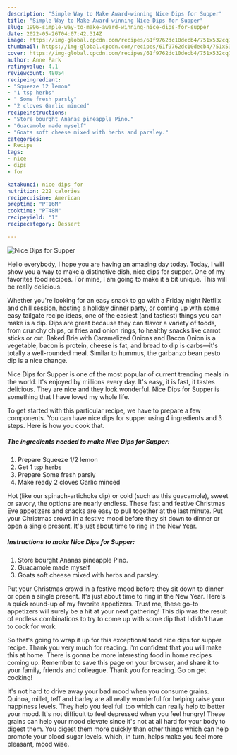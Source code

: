 ```yaml
---
description: "Simple Way to Make Award-winning Nice Dips for Supper"
title: "Simple Way to Make Award-winning Nice Dips for Supper"
slug: 1996-simple-way-to-make-award-winning-nice-dips-for-supper
date: 2022-05-26T04:07:42.314Z
image: https://img-global.cpcdn.com/recipes/61f9762dc10decb4/751x532cq70/nice-dips-for-supper-recipe-main-photo.jpg
thumbnail: https://img-global.cpcdn.com/recipes/61f9762dc10decb4/751x532cq70/nice-dips-for-supper-recipe-main-photo.jpg
cover: https://img-global.cpcdn.com/recipes/61f9762dc10decb4/751x532cq70/nice-dips-for-supper-recipe-main-photo.jpg
author: Anne Park
ratingvalue: 4.1
reviewcount: 48054
recipeingredient:
- "Squeeze 12 lemon"
- "1 tsp herbs"
- " Some fresh parsly"
- "2 cloves Garlic minced"
recipeinstructions:
- "Store bourght Ananas pineapple Pino."
- "Guacamole made myself"
- "Goats soft cheese mixed with herbs and parsley."
categories:
- Recipe
tags:
- nice
- dips
- for

katakunci: nice dips for 
nutrition: 222 calories
recipecuisine: American
preptime: "PT16M"
cooktime: "PT48M"
recipeyield: "1"
recipecategory: Dessert

---
```



![Nice Dips for Supper](https://img-global.cpcdn.com/recipes/61f9762dc10decb4/751x532cq70/nice-dips-for-supper-recipe-main-photo.jpg)

Hello everybody, I hope you are having an amazing day today. Today, I will show you a way to make a distinctive dish, nice dips for supper. One of my favorites food recipes. For mine, I am going to make it a bit unique. This will be really delicious.

Whether you&#39;re looking for an easy snack to go with a Friday night Netflix and chill session, hosting a holiday dinner party, or coming up with some easy tailgate recipe ideas, one of the easiest (and tastiest) things you can make is a dip. Dips are great because they can flavor a variety of foods, from crunchy chips, or fries and onion rings, to healthy snacks like carrot sticks or cut. Baked Brie with Caramelized Onions and Bacon Onion is a vegetable, bacon is protein, cheese is fat, and bread to dip is carbs—it&#39;s totally a well-rounded meal. Similar to hummus, the garbanzo bean pesto dip is a nice change.

Nice Dips for Supper is one of the most popular of current trending meals in the world. It's enjoyed by millions every day. It's easy, it is fast, it tastes delicious. They are nice and they look wonderful. Nice Dips for Supper is something that I have loved my whole life.


To get started with this particular recipe, we have to prepare a few components. You can have nice dips for supper using 4 ingredients and 3 steps. Here is how you cook that.

<!--inarticleads1-->

##### The ingredients needed to make Nice Dips for Supper:

1. Prepare Squeeze 1/2 lemon
1. Get 1 tsp herbs
1. Prepare  Some fresh parsly
1. Make ready 2 cloves Garlic minced


Hot (like our spinach-artichoke dip) or cold (such as this guacamole), sweet or savory, the options are nearly endless. These fast and festive Christmas Eve appetizers and snacks are easy to pull together at the last minute. Put your Christmas crowd in a festive mood before they sit down to dinner or open a single present. It&#39;s just about time to ring in the New Year. 

<!--inarticleads2-->

##### Instructions to make Nice Dips for Supper:

1. Store bourght Ananas pineapple Pino.
1. Guacamole made myself
1. Goats soft cheese mixed with herbs and parsley.


Put your Christmas crowd in a festive mood before they sit down to dinner or open a single present. It&#39;s just about time to ring in the New Year. Here&#39;s a quick round-up of my favorite appetizers. Trust me, these go-to appetizers will surely be a hit at your next gathering! This dip was the result of endless combinations to try to come up with some dip that I didn&#39;t have to cook for work. 

So that's going to wrap it up for this exceptional food nice dips for supper recipe. Thank you very much for reading. I'm confident that you will make this at home. There is gonna be more interesting food in home recipes coming up. Remember to save this page on your browser, and share it to your family, friends and colleague. Thank you for reading. Go on get cooking!

It's not hard to drive away your bad mood when you consume grains. Quinoa, millet, teff and barley are all really wonderful for helping raise your happiness levels. They help you feel full too which can really help to better your mood. It's not difficult to feel depressed when you feel hungry! These grains can help your mood elevate since it's not at all hard for your body to digest them. You digest them more quickly than other things which can help promote your blood sugar levels, which, in turn, helps make you feel more pleasant, mood wise.
